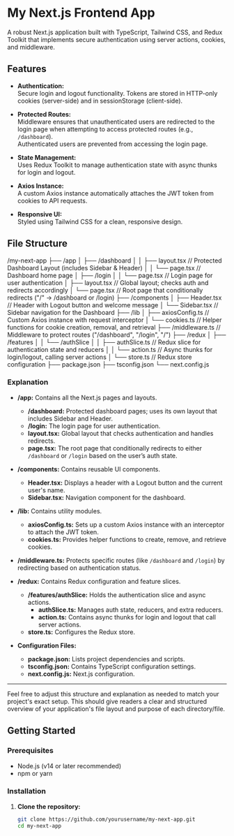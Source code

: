 # My Next.js Frontend App

A robust Next.js application built with TypeScript, Tailwind CSS, and Redux Toolkit that implements secure authentication using server actions, cookies, and middleware.

## Features

- **Authentication:**  
  Secure login and logout functionality. Tokens are stored in HTTP-only cookies (server-side) and in sessionStorage (client-side).

- **Protected Routes:**  
  Middleware ensures that unauthenticated users are redirected to the login page when attempting to access protected routes (e.g., `/dashboard`).  
  Authenticated users are prevented from accessing the login page.

- **State Management:**  
  Uses Redux Toolkit to manage authentication state with async thunks for login and logout.

- **Axios Instance:**  
  A custom Axios instance automatically attaches the JWT token from cookies to API requests.

- **Responsive UI:**  
  Styled using Tailwind CSS for a clean, responsive design.

## File Structure

/my-next-app 
├── /app 
│ ├── /dashboard
│ │ ├── layout.tsx // Protected Dashboard Layout (includes Sidebar & Header) 
│ │ └── page.tsx // Dashboard home page 
│ ├── /login 
│ │ └── page.tsx // Login page for user authentication 
│ ├── layout.tsx // Global layout; checks auth and redirects accordingly 
│ └── page.tsx // Root page that conditionally redirects ("/" → /dashboard or /login)
├── /components 
│ ├── Header.tsx // Header with Logout button and welcome message 
│ └── Sidebar.tsx // Sidebar navigation for the Dashboard 
├── /lib 
│ 
├── axiosConfig.ts // Custom Axios instance with request interceptor 
│ └── cookies.ts // Helper functions for cookie creation, removal, and retrieval 
├── /middleware.ts // Middleware to protect routes ("/dashboard", "/login", "/") 
├── /redux 
│ ├── /features 
│ │ └── /authSlice 
│ │ ├── authSlice.ts // Redux slice for authentication state and reducers 
│ │ └── action.ts // Async thunks for login/logout, calling server actions 
│ └── store.ts // Redux store configuration 
├── package.json
├── tsconfig.json
└── next.config.js


### Explanation

- **/app:** Contains all the Next.js pages and layouts.
  - **/dashboard:** Protected dashboard pages; uses its own layout that includes Sidebar and Header.
  - **/login:** The login page for user authentication.
  - **layout.tsx:** Global layout that checks authentication and handles redirects.
  - **page.tsx:** The root page that conditionally redirects to either `/dashboard` or `/login` based on the user’s auth state.
  
- **/components:** Contains reusable UI components.
  - **Header.tsx:** Displays a header with a Logout button and the current user's name.
  - **Sidebar.tsx:** Navigation component for the dashboard.

- **/lib:** Contains utility modules.
  - **axiosConfig.ts:** Sets up a custom Axios instance with an interceptor to attach the JWT token.
  - **cookies.ts:** Provides helper functions to create, remove, and retrieve cookies.

- **/middleware.ts:** Protects specific routes (like `/dashboard` and `/login`) by redirecting based on authentication status.

- **/redux:** Contains Redux configuration and feature slices.
  - **/features/authSlice:** Holds the authentication slice and async actions.
    - **authSlice.ts:** Manages auth state, reducers, and extra reducers.
    - **action.ts:** Contains async thunks for login and logout that call server actions.
  - **store.ts:** Configures the Redux store.

- **Configuration Files:**
  - **package.json:** Lists project dependencies and scripts.
  - **tsconfig.json:** Contains TypeScript configuration settings.
  - **next.config.js:** Next.js configuration.

---

Feel free to adjust this structure and explanation as needed to match your project's exact setup. This should give readers a clear and structured overview of your application's file layout and purpose of each directory/file.


## Getting Started

### Prerequisites

- Node.js (v14 or later recommended)
- npm or yarn

### Installation

1. **Clone the repository:**

   ```bash
   git clone https://github.com/yourusername/my-next-app.git
   cd my-next-app
